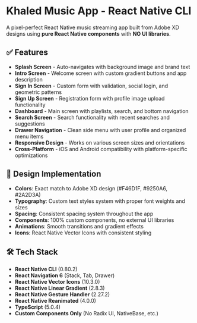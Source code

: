 # Khaled Music App - React Native CLI

A pixel-perfect React Native music streaming app built from Adobe XD designs using **pure React Native components** with **NO UI libraries**.

## ✅ Features

- **Splash Screen** - Auto-navigates with background image and brand text
- **Intro Screen** - Welcome screen with custom gradient buttons and app description
- **Sign In Screen** - Custom form with validation, social login, and geometric patterns
- **Sign Up Screen** - Registration form with profile image upload functionality
- **Dashboard** - Main screen with playlists, search, and bottom navigation
- **Search Screen** - Search functionality with recent searches and suggestions
- **Drawer Navigation** - Clean side menu with user profile and organized menu items
- **Responsive Design** - Works on various screen sizes and orientations
- **Cross-Platform** - iOS and Android compatibility with platform-specific optimizations

## 🎨 Design Implementation

- **Colors**: Exact match to Adobe XD design (#F46D1F, #9250A6, #2A2D3A)
- **Typography**: Custom text styles system with proper font weights and sizes
- **Spacing**: Consistent spacing system throughout the app
- **Components**: 100% custom components, no external UI libraries
- **Animations**: Smooth transitions and gradient effects
- **Icons**: React Native Vector Icons with consistent styling

## 🛠 Tech Stack

- **React Native CLI** (0.80.2)
- **React Navigation 6** (Stack, Tab, Drawer)
- **React Native Vector Icons** (10.3.0)
- **React Native Linear Gradient** (2.8.3)
- **React Native Gesture Handler** (2.27.2)
- **React Native Reanimated** (4.0.0)
- **TypeScript** (5.0.4)
- **Custom Components Only** (No Radix UI, NativeBase, etc.)

